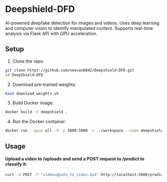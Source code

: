 # Deepshield-DFD

AI-powered deepfake detection for images and videos. Uses deep learning and computer vision to identify manipulated content. Supports real-time analysis via Flask API with GPU acceleration.

## Setup

1. Clone the repo:

```bash
git clone https://github.com/neevan0842/Deepshield-DFD.git
cd DeepShield-DFD
```

2. Download pre-trained weights:

```bash
bash download_weights.sh
```

3. Build Docker image:

```bash
docker build -t deepshield .
```

4. Run the Docker container:

```bash
docker run --gpus all -d -p 5000:5000 -v .:/workspace --name deepshield deepshield
```

## Usage

#### Upload a video to /uploads and send a POST request to /predict to classify it:

```bash
curl -X POST -F "video=@path_to_video.mp4" http://localhost:5000/predict
```
